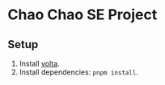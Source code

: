 # Chao Chao SE Project

## Setup

1. Install [volta](https://volta.sh/).
2. Install dependencies: `pnpm install`.
